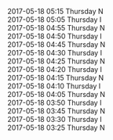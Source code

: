 2017-05-18 05:15 Thursday  N  
2017-05-18 05:05 Thursday  I  
2017-05-18 04:55 Thursday  N  
2017-05-18 04:50 Thursday  I  
2017-05-18 04:45 Thursday  N  
2017-05-18 04:30 Thursday  I  
2017-05-18 04:25 Thursday  N  
2017-05-18 04:20 Thursday  I  
2017-05-18 04:15 Thursday  N  
2017-05-18 04:10 Thursday  I  
2017-05-18 04:05 Thursday  N  
2017-05-18 03:50 Thursday  I  
2017-05-18 03:45 Thursday  N  
2017-05-18 03:30 Thursday  I  
2017-05-18 03:25 Thursday  N  
